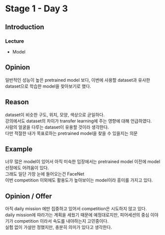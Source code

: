 # Stage 1 - Day 3

## Introduction
### Lecture
- Model

## Opinion
일반적인 성능이 높은 pretrained model 보다, 이번에 사용할 dataset과 유사한 dataset으로 학습한 model을 찾아보기로 했다.  

## Reason
dataset이 비슷한 구도, 위치, 모양, 색상으로 균일하다.  
강의에서도 dataset의 차이가 transfer learning에 주는 영향에 대해 언급하였다.  
사람의 얼굴을 다루는 dataset이 유용할 것이라 생각한다.  
다만 적절한 내가 목표로하는 pretrained model을 찾을 수 있을지는 의문  

## Example
너무 많은 model이 있어서 아직 미숙한 입장에서는 pretrained model 이전에 model 선정에도 어려움이 있다.  
그래도 일단 가장 눈에 들어오는건 FaceNet  
이번 competition 이외에도 활용도가 높아보이는 model이라 흥미를 가지고 있다.  

## Opinion / Offer
아직 daily mission 에만 집중하고 있어서 competition은 시도하지 않고 있다.  
daily mission에 따라가는 계획을 세웠기 때문에 예정대로지만, 피어세션의 중심 이야기가 competition 이라서 속도를 내야하는지 고민중이다.  
실험 없이 가설만 정했지만, 충분히 의미가 있다고 생각한다.  

